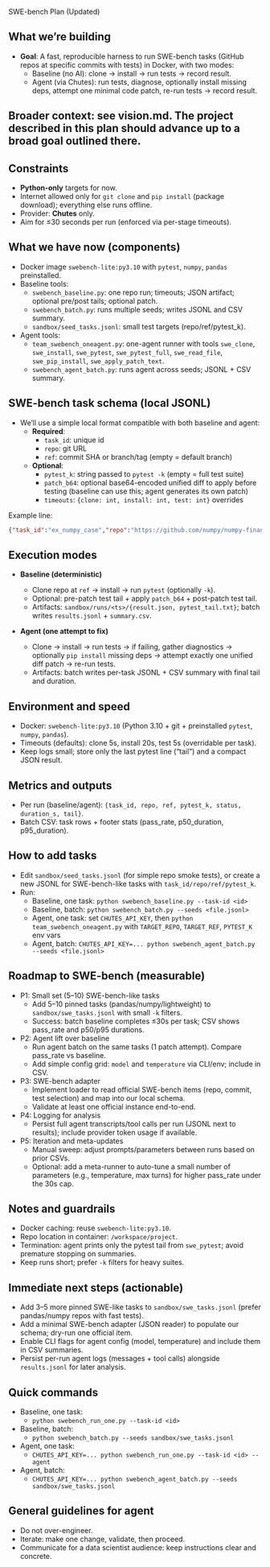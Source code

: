 SWE-bench Plan (Updated)
## What we’re building

- **Goal**: A fast, reproducible harness to run SWE-bench tasks (GitHub repos at specific commits with tests) in Docker, with two modes:
  - Baseline (no AI): clone → install → run tests → record result.
  - Agent (via Chutes): run tests, diagnose, optionally install missing deps, attempt one minimal code patch, re-run tests → record result.

## Broader context: see vision.md. The project described in this plan should advance up to a broad goal outlined there.

## Constraints
- **Python-only** targets for now.
- Internet allowed only for `git clone` and `pip install` (package download); everything else runs offline.
- Provider: **Chutes** only.
- Aim for ≤30 seconds per run (enforced via per-stage timeouts).

## What we have now (components)
- Docker image `swebench-lite:py3.10` with `pytest`, `numpy`, `pandas` preinstalled.
- Baseline tools:
  - `swebench_baseline.py`: one repo run; timeouts; JSON artifact; optional pre/post tails; optional patch.
  - `swebench_batch.py`: runs multiple seeds; writes JSONL and CSV summary.
  - `sandbox/seed_tasks.jsonl`: small test targets (repo/ref/pytest_k).
- Agent tools:
  - `team_swebench_oneagent.py`: one-agent runner with tools `swe_clone`, `swe_install`, `swe_pytest`, `swe_pytest_full`, `swe_read_file`, `swe_pip_install`, `swe_apply_patch_text`.
  - `swebench_agent_batch.py`: runs agent across seeds; JSONL + CSV summary.

## SWE-bench task schema (local JSONL)
- We’ll use a simple local format compatible with both baseline and agent:
  - **Required**:
    - `task_id`: unique id
    - `repo`: git URL
    - `ref`: commit SHA or branch/tag (empty = default branch)
  - **Optional**:
    - `pytest_k`: string passed to `pytest -k` (empty = full test suite)
    - `patch_b64`: optional base64-encoded unified diff to apply before testing (baseline can use this; agent generates its own patch)
    - `timeouts`: `{clone: int, install: int, test: int}` overrides

Example line:
```json
{"task_id":"ex_numpy_case","repo":"https://github.com/numpy/numpy-financial","ref":"","pytest_k":"","patch_b64":""}
```

## Execution modes
- **Baseline (deterministic)**
  - Clone repo at `ref` → install → run `pytest` (optionally `-k`).
  - Optional: pre-patch test tail + apply `patch_b64` + post-patch test tail.
  - Artifacts: `sandbox/runs/<ts>/{result.json, pytest_tail.txt}`; batch writes `results.jsonl` + `summary.csv`.

- **Agent (one attempt to fix)**
  - Clone → install → run tests → if failing, gather diagnostics → optionally `pip install` missing deps → attempt exactly one unified diff patch → re-run tests.
  - Artifacts: batch writes per-task JSONL + CSV summary with final tail and duration.

## Environment and speed
- Docker: `swebench-lite:py3.10` (Python 3.10 + git + preinstalled `pytest`, `numpy`, `pandas`).
- Timeouts (defaults): clone 5s, install 20s, test 5s (overridable per task).
- Keep logs small; store only the last pytest line (“tail”) and a compact JSON result.

## Metrics and outputs
- Per run (baseline/agent): `{task_id, repo, ref, pytest_k, status, duration_s, tail}`.
- Batch CSV: task rows + footer stats (pass_rate, p50_duration, p95_duration).

## How to add tasks
- Edit `sandbox/seed_tasks.jsonl` (for simple repo smoke tests), or create a new JSONL for SWE-bench-like tasks with `task_id/repo/ref/pytest_k`.
- Run:
  - Baseline, one task: `python swebench_baseline.py --task-id <id>`
  - Baseline, batch: `python swebench_batch.py --seeds <file.jsonl>`
  - Agent, one task: set `CHUTES_API_KEY`, then `python team_swebench_oneagent.py` with `TARGET_REPO`, `TARGET_REF`, `PYTEST_K` env vars
  - Agent, batch: `CHUTES_API_KEY=... python swebench_agent_batch.py --seeds <file.jsonl>`

## Roadmap to SWE-bench (measurable)
- P1: Small set (5–10) SWE-bench-like tasks
  - Add 5–10 pinned tasks (pandas/numpy/lightweight) to `sandbox/swe_tasks.jsonl` with small `-k` filters.
  - Success: batch baseline completes ≤30s per task; CSV shows pass_rate and p50/p95 durations.
- P2: Agent lift over baseline
  - Run agent batch on the same tasks (1 patch attempt). Compare pass_rate vs baseline.
  - Add simple config grid: `model` and `temperature` via CLI/env; include in CSV.
- P3: SWE-bench adapter
  - Implement loader to read official SWE-bench items (repo, commit, test selection) and map into our local schema.
  - Validate at least one official instance end-to-end.
- P4: Logging for analysis
  - Persist full agent transcripts/tool calls per run (JSONL next to results); include provider token usage if available.
- P5: Iteration and meta-updates
  - Manual sweep: adjust prompts/parameters between runs based on prior CSVs.
  - Optional: add a meta-runner to auto-tune a small number of parameters (e.g., temperature, max turns) for higher pass_rate under the 30s cap.

## Notes and guardrails
- Docker caching: reuse `swebench-lite:py3.10`.
- Repo location in container: `/workspace/project`.
- Termination: agent prints only the pytest tail from `swe_pytest`; avoid premature stopping on summaries.
- Keep runs short; prefer `-k` filters for heavy suites.

## Immediate next steps (actionable)
- Add 3–5 more pinned SWE-like tasks to `sandbox/swe_tasks.jsonl` (prefer pandas/numpy repos with fast tests).
- Add a minimal SWE-bench adapter (JSON reader) to populate our schema; dry-run one official item.
- Enable CLI flags for agent config (model, temperature) and include them in CSV summaries.
- Persist per-run agent logs (messages + tool calls) alongside `results.jsonl` for later analysis.

## Quick commands
- Baseline, one task:
  - `python swebench_run_one.py --task-id <id>`
- Baseline, batch:
  - `python swebench_batch.py --seeds sandbox/swe_tasks.jsonl`
- Agent, one task:
  - `CHUTES_API_KEY=... python swebench_run_one.py --task-id <id> --agent`
- Agent, batch:
  - `CHUTES_API_KEY=... python swebench_agent_batch.py --seeds sandbox/swe_tasks.jsonl`

## General guidelines for agent
- Do not over-engineer.
- Iterate: make one change, validate, then proceed.
- Communicate for a data scientist audience: keep instructions clear and concrete.